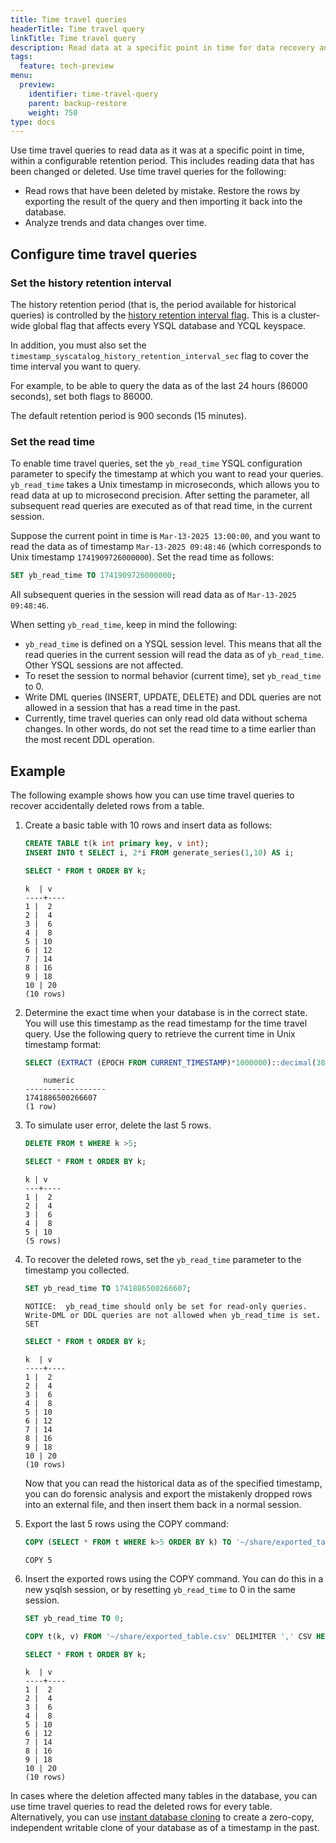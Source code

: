 ```yaml
---
title: Time travel queries
headerTitle: Time travel query
linkTitle: Time travel query
description: Read data at a specific point in time for data recovery and analysis.
tags:
  feature: tech-preview
menu:
  preview:
    identifier: time-travel-query
    parent: backup-restore
    weight: 750
type: docs
---
```


Use time travel queries to read data as it was at a specific point in time, within a configurable retention period. This includes reading data that has been changed or deleted. Use time travel queries for the following:

- Read rows that have been deleted by mistake. Restore the rows by exporting the result of the query and then importing it back into the database.
- Analyze trends and data changes over time.

## Configure time travel queries

### Set the history retention interval

The history retention period (that is, the period available for historical queries) is controlled by the [history retention interval flag](../../../reference/configuration/yb-tserver/#timestamp-history-retention-interval-sec). This is a cluster-wide global flag that affects every YSQL database and YCQL keyspace.

In addition, you must also set the `timestamp_syscatalog_history_retention_interval_sec` flag to cover the time interval you want to query.

For example, to be able to query the data as of the last 24 hours (86000 seconds), set both flags to 86000.

The default retention period is 900 seconds (15 minutes).

### Set the read time

To enable time travel queries, set the `yb_read_time` YSQL configuration parameter to specify the timestamp at which you want to read your queries. `yb_read_time` takes a Unix timestamp in microseconds, which allows you to read data at up to microsecond precision. After setting the parameter, all subsequent read queries are executed as of that read time, in the current session.

Suppose the current point in time is `Mar-13-2025 13:00:00`, and you want to read the data as of timestamp `Mar-13-2025 09:48:46` (which corresponds to Unix timestamp `1741909726000000`). Set the read time as follows:

```sql
SET yb_read_time TO 1741909726000000;
```

All subsequent queries in the session will read data as of `Mar-13-2025 09:48:46`.

When setting `yb_read_time`, keep in mind the following:

- `yb_read_time` is defined on a YSQL session level. This means that all the read queries in the current session will read the data as of `yb_read_time`. Other YSQL sessions are not affected.
- To reset the session to normal behavior (current time), set `yb_read_time` to 0.
- Write DML queries (INSERT, UPDATE, DELETE) and DDL queries are not allowed in a session that has a read time in the past.
- Currently, time travel queries can only read old data without schema changes. In other words, do not set the read time to a time earlier than the most recent DDL operation.

## Example

The following example shows how you can use time travel queries to recover accidentally deleted rows from a table.

1. Create a basic table with 10 rows and insert data as follows:

    ```sql
    CREATE TABLE t(k int primary key, v int);
    INSERT INTO t SELECT i, 2*i FROM generate_series(1,10) AS i;
    ```

    ```sql
    SELECT * FROM t ORDER BY k;
    ```

    ```output
    k  | v  
    ----+----
    1 |  2
    2 |  4
    3 |  6
    4 |  8
    5 | 10
    6 | 12
    7 | 14
    8 | 16
    9 | 18
    10 | 20
    (10 rows)
    ```

1. Determine the exact time when your database is in the correct state. You will use this timestamp as the read timestamp for the time travel query. Use the following query to retrieve the current time in Unix timestamp format:

    ```sql
    SELECT (EXTRACT (EPOCH FROM CURRENT_TIMESTAMP)*1000000)::decimal(38,0);
    ```

    ```output
        numeric      
    ------------------
    1741886500266607
    (1 row)
    ```

1. To simulate user error, delete the last 5 rows.

    ```sql
    DELETE FROM t WHERE k >5;
    ```

    ```sql
    SELECT * FROM t ORDER BY k;
    ```

    ```output
    k | v  
    ---+----
    1 |  2
    2 |  4
    3 |  6
    4 |  8
    5 | 10
    (5 rows)
    ```

1. To recover the deleted rows, set the `yb_read_time` parameter to the timestamp you collected.

    ```sql
    SET yb_read_time TO 1741886500266607;
    ```

    ```output
    NOTICE:  yb_read_time should only be set for read-only queries. Write-DML or DDL queries are not allowed when yb_read_time is set.
    SET
    ```

    ```sql
    SELECT * FROM t ORDER BY k;
    ```

    ```output
    k  | v  
    ----+----
    1 |  2
    2 |  4
    3 |  6
    4 |  8
    5 | 10
    6 | 12
    7 | 14
    8 | 16
    9 | 18
    10 | 20
    (10 rows)
    ```

    Now that you can read the historical data as of the specified timestamp, you can do forensic analysis and export the mistakenly dropped rows into an external file, and then insert them back in a normal session.

1. Export the last 5 rows using the COPY command:

    ```sql
    COPY (SELECT * FROM t WHERE k>5 ORDER BY k) TO '~/share/exported_table.csv' DELIMITER ',' CSV HEADER;
    ```

    ```output
    COPY 5
    ```

1. Insert the exported rows using the COPY command. You can do this in a new ysqlsh session, or by resetting `yb_read_time` to 0 in the same session.

    ```sql
    SET yb_read_time TO 0;
    ```

    ```sql
    COPY t(k, v) FROM '~/share/exported_table.csv' DELIMITER ',' CSV HEADER;
    ```

    ```sql
    SELECT * FROM t ORDER BY k;
    ```

    ```output
    k  | v  
    ----+----
    1 |  2
    2 |  4
    3 |  6
    4 |  8
    5 | 10
    6 | 12
    7 | 14
    8 | 16
    9 | 18
    10 | 20
    (10 rows)
    ```

In cases where the deletion affected many tables in the database, you can use time travel queries to read the deleted rows for every table. Alternatively, you can use [instant database cloning](../instant-db-cloning/) to create a zero-copy, independent writable clone of your database as of a timestamp in the past.
